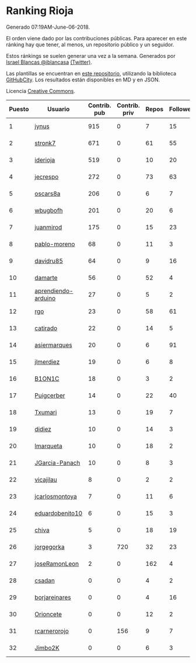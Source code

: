 # Ranking Rioja

Generado 07:19AM-June-06-2018.

El orden viene dado por las contribuciones públicas. Para aparecer en este ránking hay que tener, al menos, un repositorio público y un seguidor.

Estos ránkings se suelen generar una vez a la semana. Generados por [Israel Blancas @iblancasa](https://github.com/iblancasa/) [(Twitter)](https://twitter.com/iblancasa).

Las plantillas se encuentran en [este repositorio](https://github.com/iblancasa/GH-Spanish-Ranking), utilizando la biblioteca [GitHubCity](https://github.com/iblancasa/GitHubCity). Los resultados están disponibles en MD y en JSON.

Licencia [Creative Commons](https://creativecommons.org/licenses/by/4.0/).

| Puesto   |  Usuario  | Contrib. pub | Contrib. priv |Repos| Followers | Desde |  Avatar  |
|----------|-----------|--------------|---------------|-----|-----------|-------|----------|
|1|[jynus](https://github.com/jynus)|915|0|7|15|2014-08-28|![jynus](https://avatars1.githubusercontent.com/u/8576860)|
|2|[stronk7](https://github.com/stronk7)|671|0|61|55|2009-12-14|![stronk7](https://avatars3.githubusercontent.com/u/167147)|
|3|[iderioja](https://github.com/iderioja)|519|0|10|20|2013-07-25|![iderioja](https://avatars3.githubusercontent.com/u/5090808)|
|4|[jecrespo](https://github.com/jecrespo)|272|0|73|63|2012-03-15|![jecrespo](https://avatars2.githubusercontent.com/u/1539718)|
|5|[oscars8a](https://github.com/oscars8a)|206|0|6|7|2017-11-13|![oscars8a](https://avatars2.githubusercontent.com/u/33620978)|
|6|[wbugbofh](https://github.com/wbugbofh)|201|0|20|6|2013-04-24|![wbugbofh](https://avatars2.githubusercontent.com/u/4250161)|
|7|[juanmirod](https://github.com/juanmirod)|175|0|15|23|2013-02-27|![juanmirod](https://avatars2.githubusercontent.com/u/3714422)|
|8|[pablo-moreno](https://github.com/pablo-moreno)|68|0|11|3|2014-07-18|![pablo-moreno](https://avatars1.githubusercontent.com/u/8203696)|
|9|[davidru85](https://github.com/davidru85)|64|0|9|16|2010-11-08|![davidru85](https://avatars2.githubusercontent.com/u/472324)|
|10|[damarte](https://github.com/damarte)|56|0|52|4|2013-04-30|![damarte](https://avatars2.githubusercontent.com/u/4304282)|
|11|[aprendiendo-arduino](https://github.com/aprendiendo-arduino)|27|0|5|2|2016-09-02|![aprendiendo-arduino](https://avatars3.githubusercontent.com/u/21957254)|
|12|[rgo](https://github.com/rgo)|23|0|58|61|2009-01-16|![rgo](https://avatars1.githubusercontent.com/u/47124)|
|13|[catirado](https://github.com/catirado)|22|0|14|5|2010-08-04|![catirado](https://avatars2.githubusercontent.com/u/354151)|
|14|[asiermarques](https://github.com/asiermarques)|20|0|6|91|2009-11-05|![asiermarques](https://avatars0.githubusercontent.com/u/149459)|
|15|[jlmerdiez](https://github.com/jlmerdiez)|19|0|6|8|2014-01-24|![jlmerdiez](https://avatars2.githubusercontent.com/u/6492854)|
|16|[B1ON1C](https://github.com/B1ON1C)|18|0|3|2|2017-05-23|![B1ON1C](https://avatars3.githubusercontent.com/u/28893918)|
|17|[Puigcerber](https://github.com/Puigcerber)|14|0|22|40|2011-06-22|![Puigcerber](https://avatars2.githubusercontent.com/u/866808)|
|18|[Txumari](https://github.com/Txumari)|13|0|19|7|2010-09-16|![Txumari](https://avatars1.githubusercontent.com/u/401963)|
|19|[didiez](https://github.com/didiez)|10|0|14|3|2011-02-22|![didiez](https://avatars0.githubusercontent.com/u/632860)|
|20|[lmarqueta](https://github.com/lmarqueta)|10|0|18|2|2015-09-17|![lmarqueta](https://avatars1.githubusercontent.com/u/14338278)|
|21|[JGarcia-Panach](https://github.com/JGarcia-Panach)|10|0|8|3|2015-07-08|![JGarcia-Panach](https://avatars0.githubusercontent.com/u/13234598)|
|22|[vicajilau](https://github.com/vicajilau)|8|0|2|2|2017-12-01|![vicajilau](https://avatars0.githubusercontent.com/u/34163765)|
|23|[jcarlosmontoya](https://github.com/jcarlosmontoya)|7|0|11|6|2014-05-23|![jcarlosmontoya](https://avatars1.githubusercontent.com/u/7680456)|
|24|[eduardobenito10](https://github.com/eduardobenito10)|6|0|15|3|2011-09-06|![eduardobenito10](https://avatars1.githubusercontent.com/u/1029956)|
|25|[chiva](https://github.com/chiva)|5|0|18|19|2010-06-15|![chiva](https://avatars1.githubusercontent.com/u/305333)|
|26|[jorgegorka](https://github.com/jorgegorka)|3|720|32|23|2008-05-07|![jorgegorka](https://avatars3.githubusercontent.com/u/9585)|
|27|[joseRamonLeon](https://github.com/joseRamonLeon)|2|0|162|4|2012-04-26|![joseRamonLeon](https://avatars1.githubusercontent.com/u/1682282)|
|28|[csadan](https://github.com/csadan)|0|0|4|2|2014-01-21|![csadan](https://avatars0.githubusercontent.com/u/6459730)|
|29|[borjareinares](https://github.com/borjareinares)|0|0|4|16|2011-01-26|![borjareinares](https://avatars3.githubusercontent.com/u/584645)|
|30|[Orioncete](https://github.com/Orioncete)|0|0|12|2|2016-03-12|![Orioncete](https://avatars0.githubusercontent.com/u/17803185)|
|31|[rcarnerorojo](https://github.com/rcarnerorojo)|0|156|9|7|2014-04-17|![rcarnerorojo](https://avatars0.githubusercontent.com/u/7326722)|
|32|[Jimbo2K](https://github.com/Jimbo2K)|0|0|6|3|2016-03-15|![Jimbo2K](https://avatars1.githubusercontent.com/u/17853527)|

